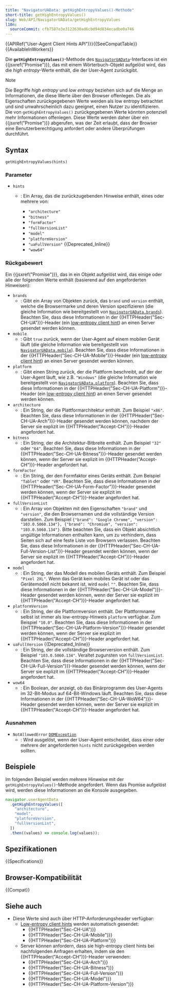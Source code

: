 ```yaml
---
title: "NavigatorUAData: getHighEntropyValues()-Methode"
short-title: getHighEntropyValues()
slug: Web/API/NavigatorUAData/getHighEntropyValues
l10n:
  sourceCommit: cfb7587e3e3122630ad6cbd94d834ecadbe0a746
---
```


{{APIRef("User-Agent Client Hints API")}}{{SeeCompatTable}}{{AvailableInWorkers}}

Die **`getHighEntropyValues()`**-Methode des [`NavigatorUAData`](/de/docs/Web/API/NavigatorUAData)-Interfaces ist ein {{jsxref("Promise")}}, das mit einem Wörterbuch-Objekt aufgelöst wird, das die _high entropy_-Werte enthält, die der User-Agent zurückgibt.

> [!NOTE]
> Die Begriffe _high entropy_ und _low entropy_ beziehen sich auf die Menge an Informationen, die diese Werte über den Browser offenlegen.
> Die als Eigenschaften zurückgegebenen Werte werden als low entropy betrachtet und sind unwahrscheinlich dazu geeignet, einen Nutzer zu identifizieren.
> Die von `getHighEntropyValues()` zurückgegebenen Werte könnten potenziell mehr Informationen offenlegen.
> Diese Werte werden daher über ein {{jsxref("Promise")}} abgerufen, was der Zeit erlaubt, dass der Browser eine Benutzerberechtigung anfordert oder andere Überprüfungen durchführt.

## Syntax

```js-nolint
getHighEntropyValues(hints)
```

### Parameter

- `hints`

  - : Ein Array, das die zurückzugebenden Hinweise enthält, eines oder mehrere von:

    - `"architecture"`
    - `"bitness"`
    - `"formFactor"`
    - `"fullVersionList"`
    - `"model"`
    - `"platformVersion"`
    - `"uaFullVersion"` {{Deprecated_Inline}}
    - `"wow64"`

### Rückgabewert

Ein {{jsxref("Promise")}}, das in ein Objekt aufgelöst wird, das einige oder alle der folgenden Werte enthält (basierend auf den angeforderten Hinweisen):

- `brands`
  - : Gibt ein Array von Objekten zurück, das `brand` und `version` enthält, welche die Browsermarke und deren Version spezifizieren (die gleiche Information wie bereitgestellt von [`NavigatorUAData.brands`](/de/docs/Web/API/NavigatorUAData/brands)).
    Beachten Sie, dass diese Informationen in der {{HTTPHeader("Sec-CH-UA")}}-Header (ein [low-entropy client hint](/de/docs/Web/HTTP/Client_hints#low_entropy_hints)) an einen Server gesendet werden können.
- `mobile`
  - : Gibt `true` zurück, wenn der User-Agent auf einem mobilen Gerät läuft (die gleiche Information wie bereitgestellt von [`NavigatorUAData.mobile`](/de/docs/Web/API/NavigatorUAData/mobile)).
    Beachten Sie, dass diese Informationen in der {{HTTPHeader("Sec-CH-UA-Mobile")}}-Header (ein [low-entropy client hint](/de/docs/Web/HTTP/Client_hints#low_entropy_hints)) an einen Server gesendet werden können.
- `platform`
  - : Gibt einen String zurück, der die Plattform beschreibt, auf der der User-Agent läuft, wie z.B. `"Windows"` (die gleiche Information wie bereitgestellt von [`NavigatorUAData.platform`](/de/docs/Web/API/NavigatorUAData/platform)).
    Beachten Sie, dass diese Informationen in der {{HTTPHeader("Sec-CH-UA-Platform")}}-Header (ein [low-entropy client hint](/de/docs/Web/HTTP/Client_hints#low_entropy_hints)) an einen Server gesendet werden können.
- `architecture`
  - : Ein String, der die Plattformarchitektur enthält. Zum Beispiel `"x86"`.
    Beachten Sie, dass diese Informationen in der {{HTTPHeader("Sec-CH-UA-Arch")}}-Header gesendet werden können, nachdem der Server sie explizit im {{HTTPHeader("Accept-CH")}}-Header angefordert hat.
- `bitness`
  - : Ein String, der die Architektur-Bitbreite enthält. Zum Beispiel `"32"` oder `"64"`.
    Beachten Sie, dass diese Informationen in der {{HTTPHeader("Sec-CH-UA-Bitness")}}-Header gesendet werden können, wenn der Server sie explizit im {{HTTPHeader("Accept-CH")}}-Header angefordert hat.
- `formFactor`
  - : Ein String, der den Formfaktor eines Geräts enthält. Zum Beispiel `"Tablet"` oder `"VR"`.
    Beachten Sie, dass diese Informationen in der {{HTTPHeader("Sec-CH-UA-Form-Factor")}}-Header gesendet werden können, wenn der Server sie explizit im {{HTTPHeader("Accept-CH")}}-Header angefordert hat.
- `fullVersionList`
  - : Ein Array von Objekten mit den Eigenschaften `"brand"` und `"version"`, die den Browsernamen und die vollständige Version darstellen.
    Zum Beispiel `{"brand": "Google Chrome", "version": "103.0.5060.134"}, {"brand": "Chromium", "version": "103.0.5060.134"}`.
    Bitte beachten Sie, dass ein Objekt absichtlich ungültige Informationen enthalten kann, um zu verhindern, dass Seiten sich auf eine feste Liste von Browsern verlassen.
    Beachten Sie, dass diese Informationen in der {{HTTPHeader("Sec-CH-UA-Full-Version-List")}}-Header gesendet werden können, wenn der Server sie explizit im {{HTTPHeader("Accept-CH")}}-Header angefordert hat.
- `model`
  - : Ein String, der das Modell des mobilen Geräts enthält. Zum Beispiel `"Pixel 2XL"`. Wenn das Gerät kein mobiles Gerät ist oder das Gerätemodell nicht bekannt ist, wird `model` `""`.
    Beachten Sie, dass diese Informationen in der {{HTTPHeader("Sec-CH-UA-Model")}}-Header gesendet werden können, wenn der Server sie explizit im {{HTTPHeader("Accept-CH")}}-Header angefordert hat.
- `platformVersion`
  - : Ein String, der die Plattformversion enthält. Der Plattformname selbst ist immer als low-entropy-Hinweis `platform` verfügbar. Zum Beispiel `"10.0"`.
    Beachten Sie, dass diese Informationen in der {{HTTPHeader("Sec-CH-UA-Platform-Version")}}-Header gesendet werden können, wenn der Server sie explizit im {{HTTPHeader("Accept-CH")}}-Header angefordert hat.
- `uaFullVersion` {{Deprecated_Inline}}
  - : Ein String, der die vollständige Browserversion enthält. Zum Beispiel `"103.0.5060.134"`. Veraltet zugunsten von `fullVersionList`.
    Beachten Sie, dass diese Informationen in der {{HTTPHeader("Sec-CH-UA-Full-Version")}}-Header gesendet werden können, wenn der Server sie explizit im {{HTTPHeader("Accept-CH")}}-Header angefordert hat.
- `wow64`
  - : Ein Boolean, der anzeigt, ob das Binärprogramm des User-Agents im 32-Bit-Modus auf 64-Bit-Windows läuft.
    Beachten Sie, dass diese Informationen in der {{HTTPHeader("Sec-CH-UA-WoW64")}}-Header gesendet werden können, wenn der Server sie explizit im {{HTTPHeader("Accept-CH")}}-Header angefordert hat.

### Ausnahmen

- `NotAllowedError` [`DOMException`](/de/docs/Web/API/DOMException)
  - : Wird ausgelöst, wenn der User-Agent entscheidet, dass einer oder mehrere der angeforderten `hints` nicht zurückgegeben werden sollten.

## Beispiele

Im folgenden Beispiel werden mehrere Hinweise mit der `getHighEntropyValues()`-Methode angefordert.
Wenn das Promise aufgelöst wird, werden diese Informationen an die Konsole ausgegeben.

```js
navigator.userAgentData
  .getHighEntropyValues([
    "architecture",
    "model",
    "platformVersion",
    "fullVersionList",
  ])
  .then((values) => console.log(values));
```

## Spezifikationen

{{Specifications}}

## Browser-Kompatibilität

{{Compat}}

## Siehe auch

- Diese Werte sind auch über HTTP-Anforderungsheader verfügbar:
  - [Low-entropy client hints](/de/docs/Web/HTTP/Client_hints#low_entropy_hints) werden automatisch gesendet:
    - {{HTTPHeader("Sec-CH-UA")}}
    - {{HTTPHeader("Sec-CH-UA-Mobile")}}
    - {{HTTPHeader("Sec-CH-UA-Platform")}}
  - Server können anfordern, dass sie high-entropy client hints bei nachfolgenden Anfragen erhalten, indem sie den {{HTTPHeader("Accept-CH")}}-Header verwenden:
    - {{HTTPHeader("Sec-CH-UA-Arch")}}
    - {{HTTPHeader("Sec-CH-UA-Bitness")}}
    - {{HTTPHeader("Sec-CH-UA-Full-Version")}}
    - {{HTTPHeader("Sec-CH-UA-Model")}}
    - {{HTTPHeader("Sec-CH-UA-Platform-Version")}}
